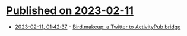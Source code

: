 # [Published on 2023-02-11](index.md)

* [2023-02-11, 01:42:37](https://news.ycombinator.com/item?id=34748669) - [Bird.makeup: a Twitter to ActivityPub bridge](https://bird.makeup/)
